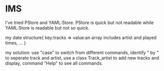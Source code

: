 # IMS
I've tried PStore and YAML:Store.
PStore is quick but not readable while YAML:Store is readable but not so quick.

my date structure{
  key:tracks => value:an array includes artist and played times,
  ...
}

my solution: 
  use "case" to switch from different commands, 
  identify " by " to seperate track and artist, 
  use a class Track_artist to add new tracks and display, 
  command "Help" to see all commands.
